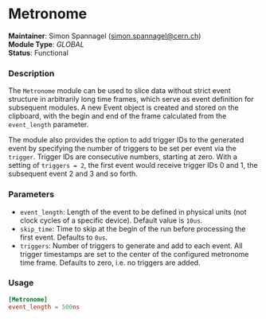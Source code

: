 # Metronome
**Maintainer**: Simon Spannagel (<simon.spannagel@cern.ch>)  
**Module Type**: *GLOBAL*  
**Status**: Functional

### Description
The `Metronome` module can be used to slice data without strict event structure in arbitrarily long time frames, which serve as event definition for subsequent modules.
A new Event object is created and stored on the clipboard, with the begin and end of the frame calculated from the `event_length` parameter.

The module also provides the option to add trigger IDs to the generated event by specifying the number of triggers to be set per event via the `trigger`.
Trigger IDs are consecutive numbers, starting at zero.
With a setting of `triggers = 2`, the first event would receive trigger IDs 0 and 1, the subsequent event 2 and 3 and so forth.

### Parameters
* `event_length`: Length of the event to be defined in physical units (not clock cycles of a specific device). Default value is `10us`.
* `skip_time`: Time to skip at the begin of the run before processing the first event. Defaults to `0us`.
* `triggers`: Number of triggers to generate and add to each event. All trigger timestamps are set to the center of the configured metronome time frame. Defaults to zero, i.e. no triggers are added.

### Usage
```toml
[Metronome]
event_length = 500ns
```

